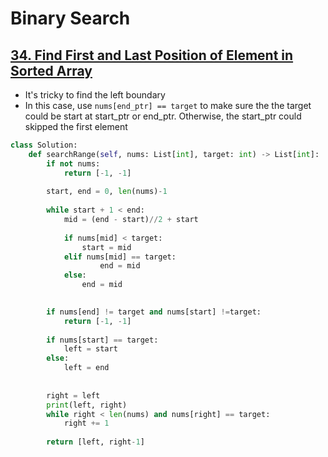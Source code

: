 # Binary Search 

## [34. Find First and Last Position of Element in Sorted Array](https://leetcode.com/problems/find-first-and-last-position-of-element-in-sorted-array/)
- It's tricky to find the left boundary 
- In this case, use `nums[end_ptr] == target` to make sure the the target could be start at  start_ptr or end_ptr. Otherwise, the start_ptr could skipped the first element 

```python
class Solution:
    def searchRange(self, nums: List[int], target: int) -> List[int]:
        if not nums:
            return [-1, -1]
        
        start, end = 0, len(nums)-1
        
        while start + 1 < end:
            mid = (end - start)//2 + start
            
            if nums[mid] < target:
                start = mid
            elif nums[mid] == target:
                    end = mid
            else:
                end = mid

        
        if nums[end] != target and nums[start] !=target:
            return [-1, -1]
        
        if nums[start] == target:
            left = start
        else:
            left = end
        
        
        right = left
        print(left, right)
        while right < len(nums) and nums[right] == target:
            right += 1 
            
        return [left, right-1]


```